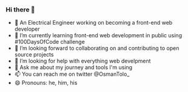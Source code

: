 ### Hi there 👋

- 🔭 An Electrical Engineer working on becoming a front-end web developer
- 🌱 I’m currently learning front-end web development in public using #100DaysOfCode challenge
- 👯 I’m looking forward to collaborating on and contributing to open source projects
- 🤔 I’m looking for help with everything web develpment
- 💬 Ask me about my journey and tools I'm using
- 📫 You can reach me on twitter @OsmanTolo_
- 😄 Pronouns: he, him, his
